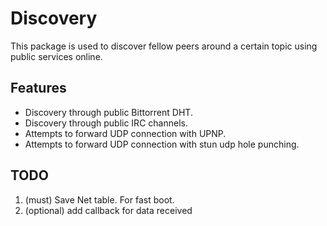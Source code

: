 # Discovery
This package is used to discover fellow peers around a certain topic using public services online.

## Features
- Discovery through public Bittorrent DHT.
- Discovery through public IRC channels.
- Attempts to forward UDP connection with UPNP.
- Attempts to forward UDP connection with stun udp hole punching.

## TODO
1. (must) Save Net table. For fast boot.
2. (optional) add callback for data received
